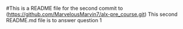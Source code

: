 #This is a README file for the second commit to (https://github.com/MarvelousMarvin7/alx-pre_course.git)
This second README.md file is to answer question 1